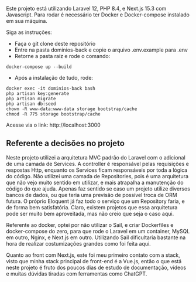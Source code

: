 Este projeto está utilizando Laravel 12, PHP 8.4, e Next.js 15.3 com Javascript.
Para rodar é necessário ter Docker e Docker-compose instalado em sua máquina.

Siga as instruções:

- Faça o git clone deste repositório
- Entre na pasta dominios-back e copie o arquivo .env.example para .env
- Retorne a pasta raíz e rode o comando:

```
docker-compose up --build
```

- Após a instalação de tudo, rode:

```
docker exec -it dominios-back bash
php artisan key:generate
php artisan migrate
php artisan db:seed
chown -R www-data:www-data storage bootstrap/cache
chmod -R 775 storage bootstrap/cache
```

Acesse via o link: http://localhost:3000

## Referente a decisões no projeto

Neste projeto utilizei a arquitetura MVC padrão do Laravel com o adicional de uma camada de Services. A controller é responsável pelas requisições e respostas Http, enquanto os Services ficam responsáveis por toda a lógica do código.
Não utilizei uma camada de Repositories, pois é uma arquitetura que não vejo muito sentido em utilizar, e mais atrapalha a manutenção do código do que ajuda. Apenas faz sentido se caso um projeto utilize diversos bancos de dados, ou que teria uma previsão de possível troca de ORM futura. O próprio Eloquent já faz todo o serviço que um Repository faria, e de forma bem satisfatória. Claro, existem projetos que essa arquitetura pode ser muito bem aproveitada, mas não creio que seja o caso aqui.

Referente ao docker, optei por não utilizar o Sail, e criar Dockerfiles e docker-compose do zero, para que rode o Laravel em um container, MySQL em outro, Nginx, e Next.js em outro. Utilizando Sail dificultaria bastante na hora de realizar costumizações grandes como foi feita aqui.

Quanto ao front com Next.js, este foi meu primeiro contato com a stack, visto que minha stack principal de front-end é a Vue.js, então o que está neste projeto é fruto dos poucos dias de estudo de documentação, vídeos e muitas dúvidas tiradas com ferramentas como ChatGPT. 
